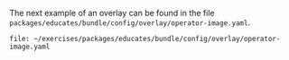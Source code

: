 The next example of an overlay can be found in the file
``packages/educates/bundle/config/overlay/operator-image.yaml``.

```editor:open-file
file: ~/exercises/packages/educates/bundle/config/overlay/operator-image.yaml
```

